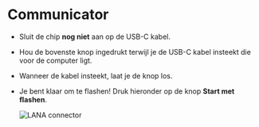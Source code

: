 # Communicator

- Sluit de chip **nog niet** aan op de USB-C kabel.
- Hou de bovenste knop ingedrukt terwijl je de USB-C kabel insteekt die voor de computer ligt.
- Wanneer de kabel insteekt, laat je de knop los.
- Je bent klaar om te flashen! Druk hieronder op de knop **Start met flashen**.

  ![LANA connector](/boards/images/lana.webp)
